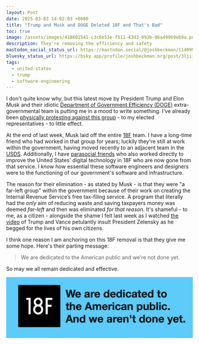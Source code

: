 ```yaml
---
layout: Post
date: 2025-03-03 14:02:03 +0000
title: "Trump and Musk and DOGE Deleted 18F and That's Bad"
toc: true
image: /assets/images/418601541-c3c6e53e-f511-43d3-993b-06a49969eb9a.png
description: They're removing the efficiency and safety
mastodon_social_status_url: https://mastodon.social/@joshbeckman/114099709544141102
bluesky_status_url: https://bsky.app/profile/joshbeckman.org/post/3ljiigta5yu2o
tags:
  - united-states
  - trump
  - software-engineering
---
```


I don't quite know why, but this latest move by President Trump and Elon Musk and their idiotic [Department of Government Efficiency (DOGE)](https://en.wikipedia.org/wiki/Department_of_Government_Efficiency) extra-governmental team is putting me in a mood to write something. I've already been [physically protesting against this group](https://www.joshbeckman.org/blog/rallying-duckworth-and-durbin) - to my elected representatives - to little effect.

At the end of last week, Musk laid off the entire [18F](https://18f.org/) team. I have a long-time friend who had worked in that group for years; luckily they're still at work within the government, having moved recently to an adjacent team in the [USDS](https://www.usds.gov/). Additionally, I have [parasocial friends](https://eli.li/93401-2025-03-01-14-40-24) who also worked directly to improve the United States' digital technology in 18F who are now gone from that service. I *know* how essential these software engineers and designers were to the functioning of our government's software and infrastructure.

The reason for their elimination - as stated by Musk - is that they were "a far-left group" within the government because of their work on creating the Internal Revenue Service’s free tax-filing service. A program that literally had the _only_ aim of reducing waste and saving taxpayers money was deemed _far-left_ and then was eliminated _for that reason_. It's shameful - to me, as a citizen - alongside the shame I felt last week as I watched [the video](https://www.c-span.org/program/white-house-event/president-trump-meets-with-ukrainian-president-zelensky/656418) of Trump and Vance petulantly insult President Zelensky as he begged for the lives of his own citizens.

I think one reason I am anchoring on this 18F removal is that they give me some hope. Here's their parting message:

> We are dedicated to the American public and we're not done yet.

So may we all remain dedicated and effective.

![18F](/assets/images/418601541-c3c6e53e-f511-43d3-993b-06a49969eb9a.png)
